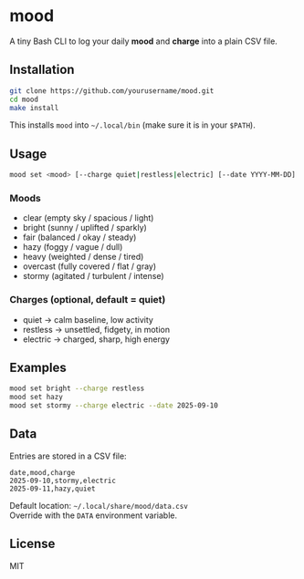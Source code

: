 # mood

A tiny Bash CLI to log your daily **mood** and **charge** into a plain CSV file.

## Installation

```sh
git clone https://github.com/yourusername/mood.git
cd mood
make install
```

This installs `mood` into `~/.local/bin` (make sure it is in your `$PATH`).

## Usage

```sh
mood set <mood> [--charge quiet|restless|electric] [--date YYYY-MM-DD]
```

### Moods
- clear     (empty sky / spacious / light)
- bright    (sunny / uplifted / sparkly)
- fair      (balanced / okay / steady)
- hazy      (foggy / vague / dull)
- heavy     (weighted / dense / tired)
- overcast  (fully covered / flat / gray)
- stormy    (agitated / turbulent / intense)

### Charges (optional, default = quiet)
- quiet     → calm baseline, low activity
- restless  → unsettled, fidgety, in motion
- electric  → charged, sharp, high energy

## Examples

```sh
mood set bright --charge restless
mood set hazy
mood set stormy --charge electric --date 2025-09-10
```

## Data

Entries are stored in a CSV file:

```
date,mood,charge
2025-09-10,stormy,electric
2025-09-11,hazy,quiet
```

Default location: `~/.local/share/mood/data.csv`  
Override with the `DATA` environment variable.

## License

MIT

